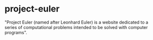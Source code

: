 # project-euler
"Project Euler (named after Leonhard Euler) is a website dedicated to a series of computational problems intended to be solved with computer programs".
